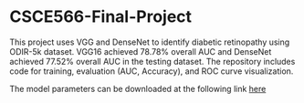 # CSCE566-Final-Project
This project uses VGG and DenseNet to identify diabetic retinopathy using ODIR-5k dataset. VGG16 achieved 78.78% overall AUC and DenseNet achieved 77.52% overall AUC in the testing dataset. The repository includes code for training, evaluation (AUC, Accuracy), and ROC curve visualization.

The model parameters can be downloaded at the following link [here](https://drive.google.com/drive/folders/17z0EkL5kfZG_yJWz8Zne8pLHyJB551vz?usp=sharing)
